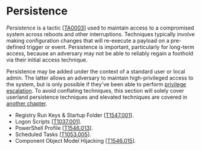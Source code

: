 # Persistence

_Persistence_ is a tactic \[[TA0003](https://attack.mitre.org/tactics/TA0003/)] used to maintain access to a compromised system across reboots and other interruptions.  Techniques typically involve making configuration changes that will re-execute a payload on a pre-defined trigger or event.  Persistence is important, particularly for long-term access, because an adversary may not be able to reliably regain a foothold via their initial access technique.

Persistence may be added under the context of a standard user or local admin.  The latter allows an adversary to maintain high-privileged access to the system, but is only possible if they've been able to perform [privilege escalation](https://www.zeropointsecurity.co.uk/path-player?courseid=red-team-ops\&unit=674b76f01ed1d05747055009).  To avoid conflating techniques, this section will solely cover userland persistence techniques and elevated techniques are covered in [another chapter](https://www.zeropointsecurity.co.uk/path-player?courseid=red-team-ops\&unit=674b787d8578d242740985bc).

* Registry Run Keys & Startup Folder \[[T1547.001](https://attack.mitre.org/techniques/T1547/001/)].
* Logon Scripts \[[T1037.001](https://attack.mitre.org/techniques/T1037/001/)].
* PowerShell Profile \[[T1546.013](https://attack.mitre.org/techniques/T1546/013/)].
* Scheduled Tasks \[[T1053.005](https://attack.mitre.org/techniques/T1053/005/)].
* Component Object Model Hijacking \[[T1546.015](https://attack.mitre.org/techniques/T1546/015/)].
